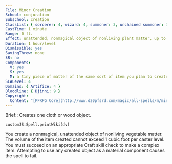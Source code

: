 ```yaml
---
File: Minor Creation
School: conjuration
Subschool: creation
ClassList: { sorcerer: 4, wizard: 4, summoner: 3, unchained summoner: 3, witch: 4, occultist: 3, psychic: 4, spiritualist: 3 }
CastTime: 1 minute
Range: 0 ft.
Effect: unattended, nonmagical object of nonliving plant matter, up to 1 cu. ft./level
Duration: 1 hour/level
Dismissible: yes
SavingThrow: none
SR: no
Components:
  V: yes
  S: yes
  M: a tiny piece of matter of the same sort of item you plan to create with minor creation
SLALevel: 4
Domains: { Artifice: 4 }
Bloodline: { Djinni: 9 }
Copyright:
  Content: "[PFRPG Core](http://www.d20pfsrd.com/magic/all-spells/m/minor-creation)"
---
```

Brief:: Creates one cloth or wood object.

```dataviewjs
customJS.Spell.printWiki(dv)
```

You create a nonmagical, unattended object of nonliving vegetable matter. The volume of the item created cannot exceed 1 cubic foot per caster level. You must succeed on an appropriate Craft skill check to make a complex item.  Attempting to use any created object as a material component causes the spell to fail.
